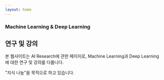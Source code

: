 ```yaml
---
layout: home
---
```

### Machine Learning & Deep Learning

## 연구 및 강의

본 웹사이트는 AI Research에 관한 페이지로, 
Machine Learning과 Deep Learning에 대한 연구 및 강의를 다룹니다.

"지식 나눔"을 목적으로 하고 있습니다.